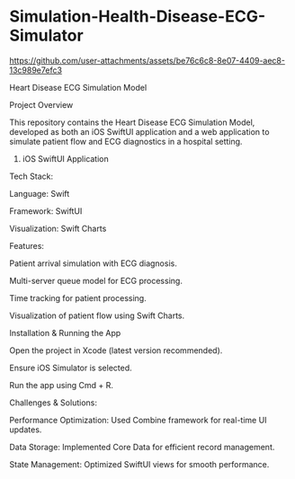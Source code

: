 # Simulation-Health-Disease-ECG-Simulator

https://github.com/user-attachments/assets/be76c6c8-8e07-4409-aec8-13c989e7efc3

Heart Disease ECG Simulation Model

Project Overview

This repository contains the Heart Disease ECG Simulation Model, developed as both an iOS SwiftUI application and a web application to simulate patient flow and ECG diagnostics in a hospital setting.


1. iOS SwiftUI Application

Tech Stack:

Language: Swift

Framework: SwiftUI

Visualization: Swift Charts

Features:

Patient arrival simulation with ECG diagnosis.

Multi-server queue model for ECG processing.

Time tracking for patient processing.

Visualization of patient flow using Swift Charts.


Installation & Running the App

Open the project in Xcode (latest version recommended).

Ensure iOS Simulator is selected.

Run the app using Cmd + R.



Challenges & Solutions:

Performance Optimization: Used Combine framework for real-time UI updates.

Data Storage: Implemented Core Data for efficient record management.

State Management: Optimized SwiftUI views for smooth performance.
